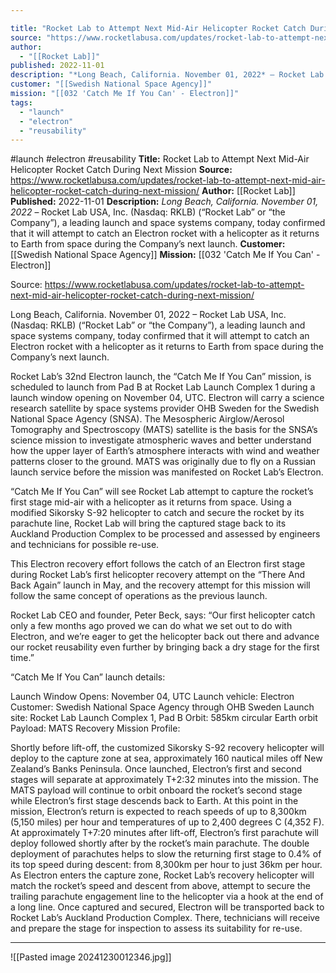 ```yaml
---

title: "Rocket Lab to Attempt Next Mid-Air Helicopter Rocket Catch During Next Mission "
source: "https://www.rocketlabusa.com/updates/rocket-lab-to-attempt-next-mid-air-helicopter-rocket-catch-during-next-mission/"
author:
  - "[[Rocket Lab]]"
published: 2022-11-01
description: "*Long Beach, California. November 01, 2022* – Rocket Lab USA, Inc. (Nasdaq: RKLB) (“Rocket Lab” or “the Company”), a leading launch and space systems company, today confirmed that it will attempt to catch an Electron rocket with a helicopter as it returns to Earth from space during the Company’s next launch."
customer: "[[Swedish National Space Agency]]"
mission: "[[032 'Catch Me If You Can' - Electron]]"
tags:
  - "launch"
  - "electron"
  - "reusability"
---
```


#launch #electron #reusability
**Title:** Rocket Lab to Attempt Next Mid-Air Helicopter Rocket Catch During Next Mission 
**Source:** https://www.rocketlabusa.com/updates/rocket-lab-to-attempt-next-mid-air-helicopter-rocket-catch-during-next-mission/
**Author:** [[Rocket Lab]]
**Published:** 2022-11-01
**Description:** *Long Beach, California. November 01, 2022* – Rocket Lab USA, Inc. (Nasdaq: RKLB) (“Rocket Lab” or “the Company”), a leading launch and space systems company, today confirmed that it will attempt to catch an Electron rocket with a helicopter as it returns to Earth from space during the Company’s next launch.
**Customer:** [[Swedish National Space Agency]]
**Mission:** [[032 'Catch Me If You Can' - Electron]]

Source: https://www.rocketlabusa.com/updates/rocket-lab-to-attempt-next-mid-air-helicopter-rocket-catch-during-next-mission/

Long Beach, California. November 01, 2022 – Rocket Lab USA, Inc. (Nasdaq: RKLB) (“Rocket Lab” or “the Company”), a leading launch and space systems company, today confirmed that it will attempt to catch an Electron rocket with a helicopter as it returns to Earth from space during the Company’s next launch. 

Rocket Lab’s 32nd Electron launch, the “Catch Me If You Can” mission, is scheduled to launch from Pad B at Rocket Lab Launch Complex 1 during a launch window opening on November 04, UTC. Electron will carry a science research satellite by space systems provider OHB Sweden for the Swedish National Space Agency (SNSA). The Mesospheric Airglow/Aerosol Tomography and Spectroscopy (MATS) satellite is the basis for the SNSA’s science mission to investigate atmospheric waves and better understand how the upper layer of Earth’s atmosphere interacts with wind and weather patterns closer to the ground. MATS was originally due to fly on a Russian launch service before the mission was manifested on Rocket Lab’s Electron. 

“Catch Me If You Can” will see Rocket Lab attempt to capture the rocket’s first stage mid-air with a helicopter as it returns from space. Using a modified Sikorsky S-92 helicopter to catch and secure the rocket by its parachute line, Rocket Lab will bring the captured stage back to its Auckland Production Complex to be processed and assessed by engineers and technicians for possible re-use. 

This Electron recovery effort follows the catch of an Electron first stage during Rocket Lab’s first helicopter recovery attempt on the “There And Back Again” launch in May, and the recovery attempt for this mission will follow the same concept of operations as the previous launch. 

Rocket Lab CEO and founder, Peter Beck, says: “Our first helicopter catch only a few months ago proved we can do what we set out to do with Electron, and we’re eager to get the helicopter back out there and advance our rocket reusability even further by bringing back a dry stage for the first time.” 

“Catch Me If You Can” launch details:

Launch Window Opens: November 04, UTC
Launch vehicle: Electron
Customer: Swedish National Space Agency through OHB Sweden
Launch site: Rocket Lab Launch Complex 1, Pad B
Orbit: 585km circular Earth orbit
Payload: MATS
 Recovery Mission Profile:

Shortly before lift-off, the customized Sikorsky S-92 recovery helicopter will deploy to the capture zone at sea, approximately 160 nautical miles off New Zealand’s Banks Peninsula.
Once launched, Electron’s first and second stages will separate at approximately T+2:32 minutes into the mission. The MATS payload will continue to orbit onboard the rocket’s second stage while Electron’s first stage descends back to Earth. At this point in the mission, Electron’s return is expected to reach speeds of up to 8,300km (5,150 miles) per hour and temperatures of up to 2,400 degrees C (4,352 F).
At approximately T+7:20 minutes after lift-off, Electron’s first parachute will deploy followed shortly after by the rocket’s main parachute. The double deployment of parachutes helps to slow the returning first stage to 0.4% of its top speed during descent: from 8,300km per hour to just 36km per hour.
As Electron enters the capture zone, Rocket Lab’s recovery helicopter will match the rocket’s speed and descent from above, attempt to secure the trailing parachute engagement line to the helicopter via a hook at the end of a long line.
Once captured and secured, Electron will be transported back to Rocket Lab’s Auckland Production Complex. There, technicians will receive and prepare the stage for inspection to assess its suitability for re-use.

---

![[Pasted image 20241230012346.jpg]]